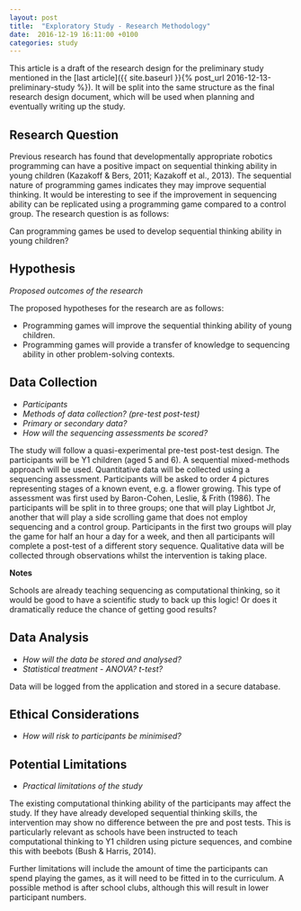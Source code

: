 ```yaml
---
layout: post
title:  "Exploratory Study - Research Methodology"
date:  2016-12-19 16:11:00 +0100
categories: study
---
```


This article is a draft of the research design for the preliminary study mentioned in the [last article]({{ site.baseurl }}{% post_url 2016-12-13-preliminary-study %}). It will be split into the same structure as the final research design document, which will be used when planning and eventually writing up the study.

## Research Question

Previous research has found that developmentally appropriate robotics programming can have a positive impact on sequential thinking ability in young children (Kazakoff & Bers, 2011; Kazakoff et al., 2013). The sequential nature of programming games indicates they may improve sequential thinking. It would be interesting to see if the improvement in sequencing ability can be replicated using a programming game compared to a control group. The research question is as follows:

Can programming games be used to develop sequential thinking ability in young children?

## Hypothesis
*Proposed outcomes of the research*

The proposed hypotheses for the research are as follows:

- Programming games will improve the sequential thinking ability of young children.
- Programming games will provide a transfer of knowledge to sequencing ability in other problem-solving contexts.

## Data Collection
- *Participants*
- *Methods of data collection? (pre-test post-test)*
- *Primary or secondary data?*
- *How will the sequencing assessments be scored?*

The study will follow a quasi-experimental pre-test post-test design. The participants will be Y1 children (aged 5 and 6). A sequential mixed-methods approach will be used. Quantitative data will be collected using a sequencing assessment. Participants will be asked to order 4 pictures representing stages of a known event, e.g. a flower growing. This type of assessment was first used by Baron-Cohen, Leslie, & Frith (1986). The participants will be split in to three groups; one that will play Lightbot Jr, another that will play a side scrolling game that does not employ sequencing and a control group. Participants in the first two groups will play the game for half an hour a day for a week, and then all participants will complete a post-test of a different story sequence. Qualitative data will be collected through observations whilst the intervention is taking place.

**Notes**

Schools are already teaching sequencing as computational thinking, so it would be good to have a scientific study to back up this logic! Or does it dramatically reduce the chance of getting good results?

## Data Analysis
- *How will the data be stored and analysed?*
- *Statistical treatment - ANOVA? t-test?*

Data will be logged from the application and stored in a secure database. 

## Ethical Considerations
- *How will risk to participants be minimised?*

## Potential Limitations
- *Practical limitations of the study*

The existing computational thinking ability of the participants may affect the study. If they have already developed sequential thinking skills, the intervention may show no difference between the pre and post tests. This is particularly relevant as schools have been instructed to teach computational thinking to Y1 children using picture sequences, and combine this with beebots (Bush & Harris, 2014).

Further limitations will include the amount of time the participants can spend playing the games, as it will need to be fitted in to the curriculum. A possible method is after school clubs, although this will result in lower participant numbers.
